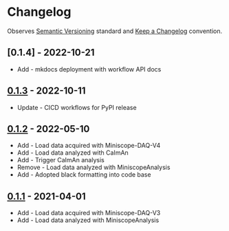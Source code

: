 # Changelog

Observes [Semantic Versioning](https://semver.org/spec/v2.0.0.html) standard and [Keep a Changelog](https://keepachangelog.com/en/1.0.0/) convention.

## [0.1.4] - 2022-10-21
+ Add - mkdocs deployment with workflow API docs

## [0.1.3] - 2022-10-11
+ Update - CICD workflows for PyPI release

## [0.1.2] - 2022-05-10
+ Add - Load data acquired with Miniscope-DAQ-V4
+ Add - Load data analyzed with CaImAn
+ Add - Trigger CaImAn analysis
+ Remove - Load data analyzed with MiniscopeAnalysis
+ Add - Adopted black formatting into code base

## [0.1.1] - 2021-04-01
+ Add - Load data acquired with Miniscope-DAQ-V3
+ Add - Load data analyzed with MiniscopeAnalysis

[0.2.0]: https://github.com/datajoint/element-miniscope/releases/tag/0.2.0
[0.1.3]: https://github.com/datajoint/element-miniscope/releases/tag/0.1.3
[0.1.2]: https://github.com/datajoint/element-miniscope/releases/tag/0.1.2
[0.1.1]: https://github.com/datajoint/element-miniscope/releases/tag/0.1.1
